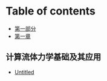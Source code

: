# Table of contents

* [第一部分](README.md)
* [第一章](di-yi-zhang.md)

## 计算流体力学基础及其应用

* [Untitled](ji-suan-liu-ti-li-xue-ji-chu-ji-qi-ying-yong/untitled.md)

